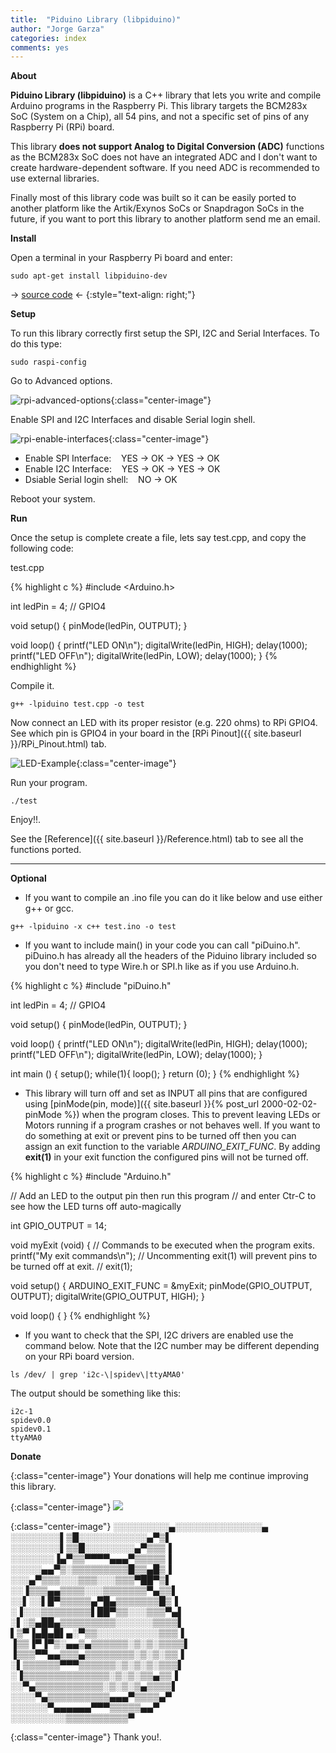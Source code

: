 ```yaml
---
title:  "Piduino Library (libpiduino)"
author: "Jorge Garza"
categories: index
comments: yes
---
```


**About**

**Piduino Library (libpiduino)** is a C++ library that lets you write and compile Arduino programs in the Raspberry Pi. This library 
targets the BCM283x SoC (System on a Chip), all 54 pins, and not a specific set of pins of any Raspberry Pi (RPi) board.

This library **does not support Analog to Digital Conversion (ADC)** functions as the BCM283x
SoC does not have an integrated ADC and I don't want to create hardware-dependent software. 
If you need ADC is recommended to use external libraries.

Finally most of this library code was built so it can be easily ported to another platform like the Artik/Exynos SoCs
 or Snapdragon SoCs in the future, if you want to port this library to another platform send me an email.

**Install**

Open a terminal in your Raspberry Pi board and enter:

```
sudo apt-get install libpiduino-dev
```
-> [source code](https://github.com/NVSL/PiDuino_Library) <-
{:style="text-align: right;"}

**Setup**

To run this library correctly first setup the SPI, I2C and Serial Interfaces. To do this type:

```
sudo raspi-config
```

Go to Advanced options.

![rpi-advanced-options](images/rpi_config_1.png){:class="center-image"}

Enable SPI and I2C Interfaces and disable Serial login shell.

![rpi-enable-interfaces](images/rpi_config_2.png){:class="center-image"}

* Enable SPI Interface: &nbsp;&nbsp; YES -> OK -> YES -> OK
* Enable I2C Interface: &nbsp;&nbsp; YES -> OK -> YES -> OK
* Dsiable Serial login shell: &nbsp;&nbsp; NO -> OK

Reboot your system. 

**Run**

Once the setup is complete create a file, lets say test.cpp, and copy the following code:

test.cpp

{% highlight c %}
#include <Arduino.h>

int ledPin = 4; // GPIO4

void setup() {
        pinMode(ledPin, OUTPUT);
}

void loop() {
        printf("LED ON\n");
        digitalWrite(ledPin, HIGH);
        delay(1000);
        printf("LED OFF\n");
        digitalWrite(ledPin, LOW);
        delay(1000);
}
{% endhighlight %}

Compile it.

```
g++ -lpiduino test.cpp -o test
```

Now connect an LED with its proper resistor (e.g. 220 ohms) to RPi GPIO4.
See which pin is GPIO4 in your board in the [RPi Pinout]({{ site.baseurl }}/RPi_Pinout.html) tab.

![LED-Example](images/LED_Example.png){:class="center-image"}

Run your program. 

```
./test
```

Enjoy!!.

See the [Reference]({{ site.baseurl }}/Reference.html) tab to see all the functions ported.  

-----------------

**Optional**

- If you want to compile an .ino file you can do it like below and use either g++ or gcc.

```
g++ -lpiduino -x c++ test.ino -o test 
```

- If you want to include main() in your code you can call "piDuino.h". piDuino.h has already all the headers of the Piduino library included so you don't need to type Wire.h or SPI.h like as if you use Arduino.h.

{% highlight c %}
#include "piDuino.h"

int ledPin = 4; // GPIO4

void setup() {
        pinMode(ledPin, OUTPUT);
}

void loop() {
        printf("LED ON\n");
        digitalWrite(ledPin, HIGH);
        delay(1000);
        printf("LED OFF\n");
        digitalWrite(ledPin, LOW);
        delay(1000);
}

int main () {
	setup();
	while(1){
		loop();
	}
	return (0);
}
{% endhighlight %}

- This library will turn off and set as INPUT all pins that are configured using [pinMode(pin, mode)]({{ site.baseurl }}{% post_url 2000-02-02-pinMode %}) when the program closes. This to prevent leaving LEDs or Motors running if a program crashes or not behaves well. If you want to do something at exit or prevent pins to be turned off then you can assign an exit function to the variable *ARDUINO_EXIT_FUNC*. By adding **exit(1)** in your exit function the configured pins will not be turned off. 

{% highlight c %}
#include "Arduino.h"

// Add an LED to the output pin then run this program
// and enter Ctr-C to see how the LED turns off auto-magically

int GPIO_OUTPUT = 14;

void myExit (void) {
   // Commands to be executed when the program exits. 
   printf("My exit commands\n");
   // Uncommenting exit(1) will prevent pins to be turned off at exit. 
   // exit(1);

void setup() {
   ARDUINO_EXIT_FUNC = &myExit;
   pinMode(GPIO_OUTPUT, OUTPUT);
   digitalWrite(GPIO_OUTPUT, HIGH);
}

void loop() {
}
{% endhighlight %}

- If you want to check that the SPI, I2C drivers are enabled use the command below.
Note that the I2C number may be different depending on your RPi board version. 

```
ls /dev/ | grep 'i2c-\|spidev\|ttyAMA0'
```

The output should be something like this:

```
i2c-1
spidev0.0
spidev0.1
ttyAMA0
```

**Donate**

{:class="center-image"}
Your donations will help me continue improving this library. 

{:class="center-image"}
[![](https://www.paypalobjects.com/en_US/i/btn/btn_donateCC_LG.gif)](https://www.paypal.com/cgi-bin/webscr?cmd=_donations&business=XV85PF2AAESFJ&lc=US&item_name=Piduino%20Library&currency_code=USD&bn=PP%2dDonationsBF%3abtn_donateCC_LG%2egif%3aNonHosted)

{:class="center-image"}
░░░░░░░░░▄░░░░░░░░░░░░░░▄  
░░░░░░░░▌▒█░░░░░░░░░░░▄▀▒▌  
░░░░░░░░▌▒▒█░░░░░░░░▄▀▒▒▒▐  
░░░░░░░▐▄▀▒▒▀▀▀▀▄▄▄▀▒▒▒▒▒▐  
░░░░░▄▄▀▒░▒▒▒▒▒▒▒▒▒█▒▒▄█▒▐  
░░░▄▀▒▒▒░░░▒▒▒░░░▒▒▒▀██▀▒▌  
░░▐▒▒▒▄▄▒▒▒▒░░░▒▒▒▒▒▒▒▀▄▒▒▌  
░░▌░░▌█▀▒▒▒▒▒▄▀█▄▒▒▒▒▒▒▒█▒▐  
░▐░░░▒▒▒▒▒▒▒▒▌██▀▒▒░░░▒▒▒▀▄▌  
░▌░▒▄██▄▒▒▒▒▒▒▒▒▒░░░░░░▒▒▒▒▌  
▌▒▀▐▄█▄█▌▄░▀▒▒░░░░░░░░░░▒▒▒▐  
▐▒▒▐▀▐▀▒░▄▄▒▄▒▒▒▒▒▒░▒░▒░▒▒▒▒▌  
▐▒▒▒▀▀▄▄▒▒▒▄▒▒▒▒▒▒▒▒░▒░▒░▒▒▐  
░▌▒▒▒▒▒▒▀▀▀▒▒▒▒▒▒░▒░▒░▒░▒▒▒▌  
░▐▒▒▒▒▒▒▒▒▒▒▒▒▒▒░▒░▒░▒▒▄▒▒▐  
░░▀▄▒▒▒▒▒▒▒▒▒▒▒░▒░▒░▒▄▒▒▒▒▌  
░░░░▀▄▒▒▒▒▒▒▒▒▒▒▄▄▄▀▒▒▒▒▄▀  
░░░░░░▀▄▄▄▄▄▄▀▀▀▒▒▒▒▒▄▄▀  
░░░░░░░░░▒▒▒▒▒▒▒▒▒▒▀  

{:class="center-image"}
Thank you!.







